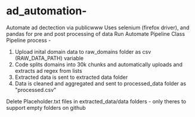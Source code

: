 # ad_automation-
Automate ad dectection via publicwww
Uses selenium (firefox driver), and pandas for pre and post processing of data
Run Automate Pipeline Class 
Pipeline process - 
1) Upload inital domain data to raw_domains folder as csv (RAW_DATA_PATH) variable
2) Code splits domains into 30k chunks and automatically uploads and extracts ad regex from lists
3) Extracted data is sent to extracted data folder
4) Data is cleaned and aggregated and sent to processed_data folder as "processed.csv" 

Delete Placeholder.txt files in extracted_data/data folders - only theres to support empty folders on github
